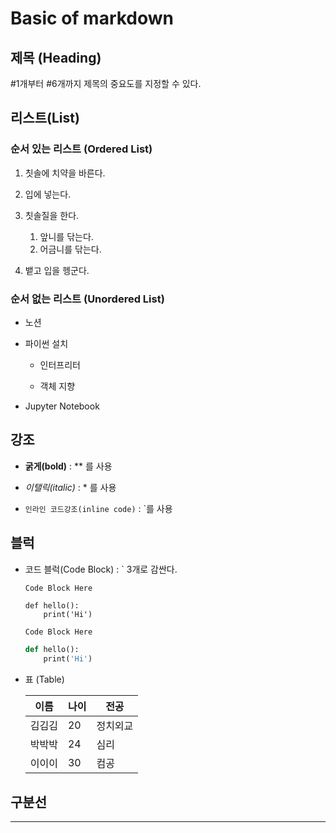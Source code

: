 # Basic of markdown


## 제목 (Heading)

#1개부터 #6개까지 제목의 중요도를 지정할 수 있다.



## 리스트(List)

### 순서 있는 리스트 (Ordered List)

1. 칫솔에 치약을 바른다.

2. 입에 넣는다.

3. 칫솔질을 한다.
   
   1. 앞니를 닦는다.
   2. 어금니를 닦는다.

4. 뱉고 입을 헹군다.

### 순서 없는 리스트 (Unordered List)

- 노션

- 파이썬 설치
  
  - 인터프리터
  
  - 객체 지향

- Jupyter Notebook
  
  

## 강조

- **굵게(bold)** : ** 를 사용

- *이탤릭(italic)* : * 를 사용

- `인라인 코드강조(inline code)` : `를 사용
  
  

## 블럭

- 코드 블럭(Code Block) : ` 3개로 감싼다.
  
  ```
  Code Block Here
  
  def hello():
      print('Hi')
  ```
  
  ```python
  Code Block Here
  
  def hello():
      print('Hi')
  ```

- 표 (Table)
  
  | 이름  | 나이  | 전공   |
  | --- | --- | ---- |
  | 김김김 | 20  | 정치외교 |
  | 박박박 | 24  | 심리   |
  | 이이이 | 30  | 컴공   |
  
  

## 구분선

  ---
























